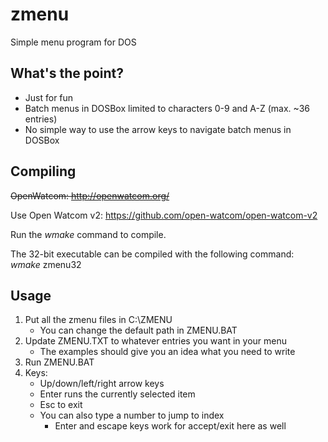 # zmenu
Simple menu program for DOS

## What's the point?
- Just for fun
- Batch menus in DOSBox limited to characters 0-9 and A-Z  (max. ~36 entries)
- No simple way to use the arrow keys to navigate batch menus in DOSBox

## Compiling
~~OpenWatcom: http://openwatcom.org/~~

Use Open Watcom v2:
https://github.com/open-watcom/open-watcom-v2

Run the _wmake_ command to compile.

The 32-bit executable can be compiled with the following command:
_wmake_ zmenu32

## Usage
1. Put all the zmenu files in C:\ZMENU
    - You can change the default path in ZMENU.BAT
2. Update ZMENU.TXT to whatever entries you want in your menu
    - The examples should give you an idea what you need to write
3. Run ZMENU.BAT
4. Keys:
    - Up/down/left/right arrow keys
    - Enter runs the currently selected item
    - Esc to exit
    - You can also type a number to jump to index
        - Enter and escape keys work for accept/exit here as well
